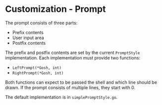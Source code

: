 # Customization - Prompt

The prompt consists of three parts:
 - Prefix contents
 - User input area
 - Postfix contents

The prefix and postfix contents are set by the current `PromptStyle` implementation. Each implementation must provide two functions: 
 - `LeftPrompt(*Gosh, int)`
 - `RightPrompt(*Gosh, int)`

Both functions can expect to be passed the shell and which line should be drawn. If the prompt consists of multiple lines, they start with 0.

The default implementation is in `simplePromptStyle.go`.